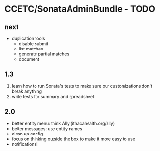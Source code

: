 # CCETC/SonataAdminBundle - TODO

## next
- duplication tools
    - disable submit
    - list matches
    - generate partial matches
    - document

## 1.3
1. learn how to run Sonata's tests to make sure our customizations don't break anything
2. write tests for summary and spreadsheet

## 2.0
- better entity menu: think Ally (ithacahealth.org/ally)
- better messages: use entity names
- clean up config
- focus on thinking outside the box to make it more easy to use
- notifications!